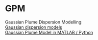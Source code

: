 # GPM
Gaussian Plume Dispersion Modelling    
[Gaussian dispersion models](http://elte.prompt.hu/sites/default/files/tananyagok/AtmosphericChemistry/ch10s03.html)    
[Gaussian Plume Model in MATLAB / Python](http://personalpages.manchester.ac.uk/staff/paul.connolly/teaching/practicals/gaussian_plume_modelling.html)
